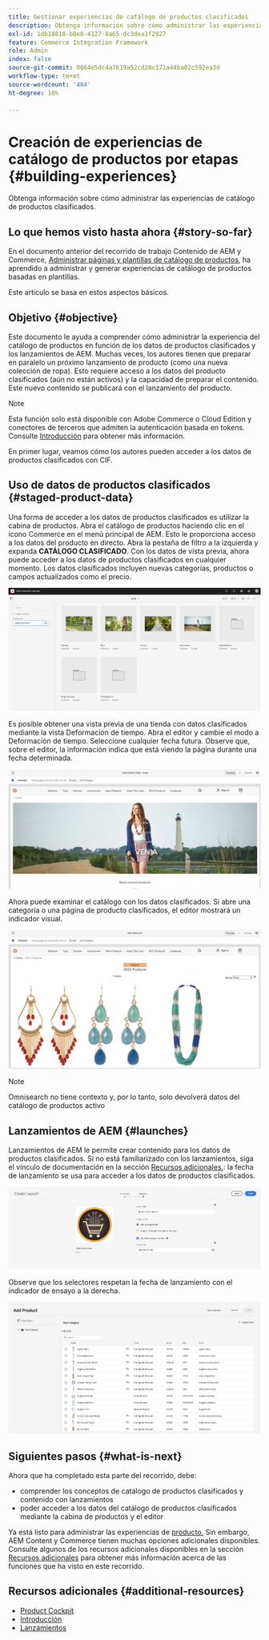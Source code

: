 ```yaml
---
title: Gestionar experiencias de catálogo de productos clasificados
description: Obtenga información sobre cómo administrar las experiencias de catálogo de productos clasificados.
exl-id: 1db18818-b8e0-4127-8a65-dc3dea1f2927
feature: Commerce Integration Framework
role: Admin
index: false
source-git-commit: 0664e5dc4a7619a52cd28c171a44ba02c592ea3d
workflow-type: tm+mt
source-wordcount: '484'
ht-degree: 10%

---
```



# Creación de experiencias de catálogo de productos por etapas {#building-experiences}

Obtenga información sobre cómo administrar las experiencias de catálogo de productos clasificados.

## Lo que hemos visto hasta ahora {#story-so-far}

En el documento anterior del recorrido de trabajo Contenido de AEM y Commerce, [Administrar páginas y plantillas de catálogo de productos](/help/commerce-cloud/cif-storefront/commerce-journeys/aem-commerce-content-author/catalog-templates.md), ha aprendido a administrar y generar experiencias de catálogo de productos basadas en plantillas.

Este artículo se basa en estos aspectos básicos.

## Objetivo {#objective}

Este documento le ayuda a comprender cómo administrar la experiencia del catálogo de productos en función de los datos de productos clasificados y los lanzamientos de AEM. Muchas veces, los autores tienen que preparar en paralelo un próximo lanzamiento de producto (como una nueva colección de ropa). Esto requiere acceso a los datos del producto clasificados (aún no están activos) y la capacidad de preparar el contenido. Este nuevo contenido se publicará con el lanzamiento del producto.

>[!NOTE]
>
>Esta función solo está disponible con Adobe Commerce o Cloud Edition y conectores de terceros que admiten la autenticación basada en tokens. Consulte [Introducción](/help/commerce-cloud/cif-storefront/getting-started.md) para obtener más información.

En primer lugar, veamos cómo los autores pueden acceder a los datos de productos clasificados con CIF.

## Uso de datos de productos clasificados {#staged-product-data}

Una forma de acceder a los datos de productos clasificados es utilizar la cabina de productos. Abra el catálogo de productos haciendo clic en el icono Commerce en el menú principal de AEM. Esto le proporciona acceso a los datos del producto en directo. Abra la pestaña de filtro a la izquierda y expanda **CATÁLOGO CLASIFICADO**. Con los datos de vista previa, ahora puede acceder a los datos de productos clasificados en cualquier momento. Los datos clasificados incluyen nuevas categorías, productos o campos actualizados como el precio.

![cabina de pilotaje](assets/staged-cockpit.png)

Es posible obtener una vista previa de una tienda con datos clasificados mediante la vista Deformación de tiempo. Abra el editor y cambie el modo a Deformación de tiempo. Seleccione cualquier fecha futura. Observe que, sobre el editor, la información indica que está viendo la página durante una fecha determinada.

![deformación de tiempo de ensayo](assets/staged-timewarp.png)

Ahora puede examinar el catálogo con los datos clasificados. Si abre una categoría o una página de producto clasificados, el editor mostrará un indicador visual.

![plp de fase](assets/staged-plp.png)

>[!NOTE]
>
>Omnisearch no tiene contexto y, por lo tanto, solo devolverá datos del catálogo de productos activo

## Lanzamientos de AEM {#launches}

Lanzamientos de AEM le permite crear contenido para los datos de productos clasificados. Si no está familiarizado con los lanzamientos, siga el vínculo de documentación en la sección [Recursos adicionales.](#additional-resources): la fecha de lanzamiento se usa para acceder a los datos de productos clasificados.

![lanzamiento de fase](assets/staged-launch.png)

Observe que los selectores respetan la fecha de lanzamiento con el indicador de ensayo a la derecha.

![selector de etapas](assets/staged-picker.png)

## Siguientes pasos {#what-is-next}

Ahora que ha completado esta parte del recorrido, debe:

* comprender los conceptos de catálogo de productos clasificados y contenido con lanzamientos
* poder acceder a los datos del catálogo de productos clasificados mediante la cabina de productos y el editor

Ya está listo para administrar las experiencias de [&#x200B; producto.](/help/commerce-cloud/cif-storefront/commerce-journeys/aem-commerce-content-author/product-experience-management.md) Sin embargo, AEM Content y Commerce tienen muchas opciones adicionales disponibles. Consulte algunos de los recursos adicionales disponibles en la sección [Recursos adicionales](#additional-resources) para obtener más información acerca de las funciones que ha visto en este recorrido.

## Recursos adicionales {#additional-resources}

* [Product Cockpit](/help/commerce-cloud/cif-storefront/authoring/product-cockpit.md)
* [Introducción](/help/commerce-cloud/cif-storefront/getting-started.md)
* [Lanzamientos](/help/sites-cloud/authoring/launches/overview.md)
